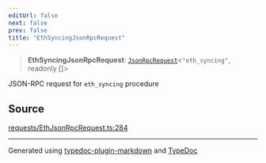 ```yaml
---
editUrl: false
next: false
prev: false
title: "EthSyncingJsonRpcRequest"
---
```


> **EthSyncingJsonRpcRequest**: [`JsonRpcRequest`](/generated/type-aliases/jsonrpcrequest/)\<`"eth_syncing"`, readonly []\>

JSON-RPC request for `eth_syncing` procedure

## Source

[requests/EthJsonRpcRequest.ts:284](https://github.com/evmts/tevm-monorepo/blob/main/vm/api/src/requests/EthJsonRpcRequest.ts#L284)

***
Generated using [typedoc-plugin-markdown](https://www.npmjs.com/package/typedoc-plugin-markdown) and [TypeDoc](https://typedoc.org/)
